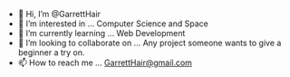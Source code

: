 - 👋 Hi, I’m @GarrettHair
- 👀 I’m interested in ... Computer Science and Space
- 🌱 I’m currently learning ... Web Development
- 💞️ I’m looking to collaborate on ... Any project someone wants to give a beginner a try on.
- 📫 How to reach me ... GarrettHair@gmail.com

<!---
GarrettHair/GarrettHair is a ✨ special ✨ repository because its `README.md` (this file) appears on your GitHub profile.
You can click the Preview link to take a look at your changes.
--->
